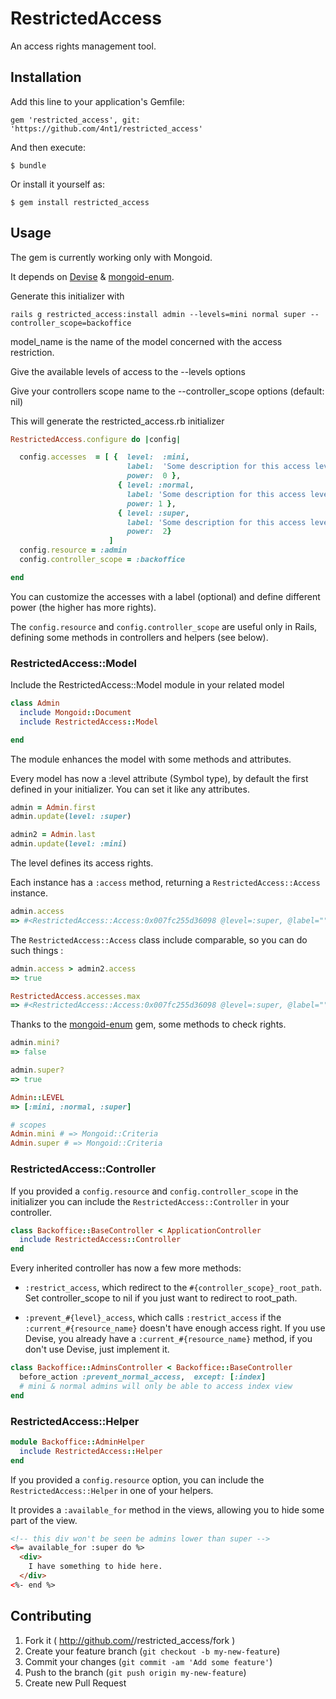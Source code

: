 # RestrictedAccess

An access rights management tool.

## Installation

Add this line to your application's Gemfile:

    gem 'restricted_access', git: 'https://github.com/4nt1/restricted_access'

And then execute:

    $ bundle

Or install it yourself as:

    $ gem install restricted_access

## Usage

The gem is currently working only with Mongoid.

It depends on [Devise](https://github.com/plataformatec/devise) & [mongoid-enum](https://github.com/thetron/mongoid-enum).


Generate this initializer with
```
rails g restricted_access:install admin --levels=mini normal super --controller_scope=backoffice
```

model_name is the name of the model concerned with the access restriction.

Give the available levels of access to the --levels options

Give your controllers scope name to the --controller_scope options (default: nil)

This will generate the restricted_access.rb initializer

```ruby
RestrictedAccess.configure do |config|

  config.accesses  = [ {  level:  :mini,
                          label:  'Some description for this access level',
                          power:  0 },
                        { level: :normal,
                          label: 'Some description for this access level',
                          power: 1 },
                        { level: :super,
                          label: 'Some description for this access level',
                          power:  2}
                      ]
  config.resource = :admin
  config.controller_scope = :backoffice

end
```

You can customize the accesses with a label (optional) and define different power (the higher has more rights).

The `config.resource` and `config.controller_scope` are useful only in Rails, defining some methods in controllers and helpers (see below).

### RestrictedAccess::Model

Include the RestrictedAccess::Model module in your related model

```ruby
class Admin
  include Mongoid::Document
  include RestrictedAccess::Model

end
```

The module enhances the model with some methods and attributes.

Every model has now a :level attribute (Symbol type), by default the first defined in your initializer. You can set it like any attributes.

```ruby
admin = Admin.first
admin.update(level: :super)

admin2 = Admin.last
admin.update(level: :mini)
```

The level defines its access rights.

Each instance has a `:access` method, returning a `RestrictedAccess::Access` instance.

```ruby
admin.access
=> #<RestrictedAccess::Access:0x007fc255d36098 @level=:super, @label="", @power=2>

```

The `RestrictedAccess::Access` class include comparable, so you can do such things :

```ruby
admin.access > admin2.access
=> true

RestrictedAccess.accesses.max
=> #<RestrictedAccess::Access:0x007fc255d36098 @level=:super, @label="", @power=2>

```

Thanks to the [mongoid-enum](https://github.com/thetron/mongoid-enum) gem, some methods to check rights.

```ruby
admin.mini?
=> false

admin.super?
=> true

Admin::LEVEL
=> [:mini, :normal, :super]

# scopes
Admin.mini # => Mongoid::Criteria
Admin.super # => Mongoid::Criteria
```

### RestrictedAccess::Controller

If you provided a `config.resource` and `config.controller_scope` in the initializer you can include the `RestrictedAccess::Controller` in your controller.

```ruby
class Backoffice::BaseController < ApplicationController
  include RestrictedAccess::Controller
end
```

Every inherited controller has now a few more methods:

* `:restrict_access`, which redirect to the `#{controller_scope}_root_path`. Set controller_scope to nil if you just want to redirect to root_path.

* `:prevent_#{level}_access`, which calls `:restrict_access` if the `:current_#{resource_name}` doesn't have enough access right. If you use Devise, you already have a `:current_#{resource_name}` method, if you don't use Devise, just implement it.

```ruby
class Backoffice::AdminsController < Backoffice::BaseController
  before_action :prevent_normal_access,  except: [:index]
  # mini & normal admins will only be able to access index view
end
```

### RestrictedAccess::Helper

```ruby
module Backoffice::AdminHelper
  include RestrictedAccess::Helper
end
```


If you provided a `config.resource` option, you can include the `RestrictedAccess::Helper` in one of your helpers.

It provides a `:available_for` method in the views, allowing you to hide some part of the view.

```html
<!-- this div won't be seen be admins lower than super -->
<%= available_for :super do %>
  <div>
    I have something to hide here.
  </div>
<%- end %>
```




## Contributing

1. Fork it ( http://github.com/<my-github-username>/restricted_access/fork )
2. Create your feature branch (`git checkout -b my-new-feature`)
3. Commit your changes (`git commit -am 'Add some feature'`)
4. Push to the branch (`git push origin my-new-feature`)
5. Create new Pull Request
